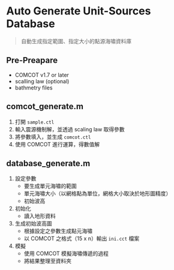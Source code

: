 # Auto Generate Unit-Sources Database
> 自動生成指定範圍、指定大小的點源海嘯資料庫

## Pre-Preapare
* COMCOT v1.7 or later
* scalling law (optional)
* bathmetry files

## comcot_generate.m
1. 打開 `sample.ctl`
2. 輸入震源機制解，並透過 scaling law 取得參數
3. 將參數填入，並生成 `comcot.ctl`
4. 使用 COMCOT 進行運算，得數值解

## database_generate.m
1. 設定參數
   * 要生成單元海嘯的範圍
   * 單元海嘯大小（以網格點為單位，網格大小取決於地形圖精度）
   * 初始波高
2. 初始化
   * 讀入地形資料
3. 生成初始波高圖
   * 根據設定之參數生成點元海嘯
   * 以 COMCOT 之格式（15 x n）輸出 `ini.cct` 檔案
4. 模擬
   * 使用 COMCOT 模擬海嘯傳遞的過程
   * 將結果整理至資料夾
